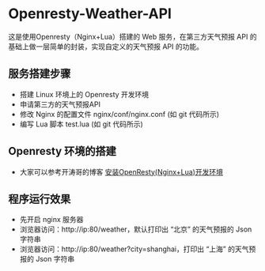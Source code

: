 # Openresty-Weather-API

这是使用Openresty（Nginx+Lua）搭建的 Web 服务，在第三方天气预报 API 的基础上做一层简单的封装，实现自定义的天气预报 API 的功能。


## 服务搭建步骤

* 搭建 Linux 环境上的 Openresty 开发环境
* 申请第三方的天气预报API
* 修改 Nginx 的配置文件 nginx/conf/nginx.conf (如 git 代码所示)
* 编写 Lua 脚本 test.lua (如 git 代码所示)


## Openresty 环境的搭建

* 大家可以参考开涛哥的博客 [安装OpenResty(Nginx+Lua)开发环境](http://jinnianshilongnian.iteye.com/blog/2186270)


## 程序运行效果

* 先开启 nginx 服务器
* 浏览器访问：http://ip:80/weather，默认打印出 “北京” 的天气预报的 Json 字符串
* 浏览器访问：http://ip:80/weather?city=shanghai，打印出 “上海” 的天气预报的 Json 字符串
